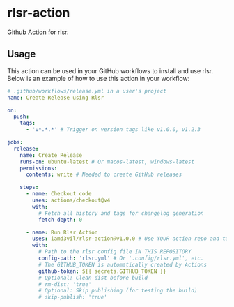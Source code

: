 # rlsr-action
Github Action for rlsr.

## Usage
This action can be used in your GitHub workflows to install and use rlsr. Below is an example of how to use this action in your workflow:

```yaml
# .github/workflows/release.yml in a user's project
name: Create Release using Rlsr

on:
  push:
    tags:
      - 'v*.*.*' # Trigger on version tags like v1.0.0, v1.2.3

jobs:
  release:
    name: Create Release
    runs-on: ubuntu-latest # Or macos-latest, windows-latest
    permissions:
      contents: write # Needed to create GitHub releases

    steps:
      - name: Checkout code
        uses: actions/checkout@v4
        with:
          # Fetch all history and tags for changelog generation
          fetch-depth: 0

      - name: Run Rlsr Action
        uses: iamd3vil/rlsr-action@v1.0.0 # Use YOUR action repo and tag
        with:
          # Path to the rlsr config file IN THIS REPOSITORY
          config-path: 'rlsr.yml' # Or '.config/rlsr.yml', etc.
          # The GITHUB_TOKEN is automatically created by Actions
          github-token: ${{ secrets.GITHUB_TOKEN }}
          # Optional: Clean dist before build
          # rm-dist: 'true'
          # Optional: Skip publishing (for testing the build)
          # skip-publish: 'true'
```
